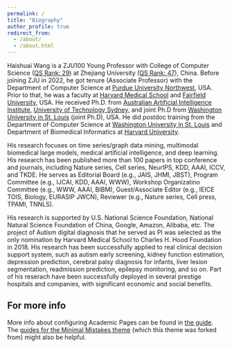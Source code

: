 ```yaml
---
permalink: /
title: "Biography"
author_profile: true
redirect_from: 
  - /about/
  - /about.html
---
```



Haishuai Wang is a ZJU100 Young Professor with College of Computer Science ([QS Rank: 29](https://www.topuniversities.com/university-subject-rankings/computer-science-information-systems?region=Asia&countries=cn)) at Zhejiang University ([QS Rank: 47](https://www.topuniversities.com/universities/zhejiang-university#p2-rankings)), China. Before joining ZJU in 2022, he got tenure (Associate Professor) with the Department of Computer Science at [Purdue University Northwest](https://www.pnw.edu/computer-science/), USA. Prior to that, he was a faculty at [Harvard Medical School](https://hms.harvard.edu/) and [Fairfield University](https://www.fairfield.edu/), USA. He received  Ph.D. from [Australian Artificial Intelligence Institute](https://www.uts.edu.au/research/australian-artificial-intelligence-institute), [University of Technology Sydney](https://www.uts.edu.au/), and joint Ph.D from [Washington University in St. Louis](https://washu.edu/) (joint Ph.D), USA. He did postdoc training from the Department of Computer Science at [Washington University in St. Louis](https://washu.edu/) and Department of Biomedical Informatics at [Harvard University](https://www.harvard.edu/).

His research focuses on time series/graph data mining, multimodal biomedical large models, medical artificial intelligence, and deep learning. His research has been published more than 100 papers in top conference and journals, including Nature series, Cell series, NeurIPS, KDD, AAAI, ICCV, and TKDE. He serves as Editorial Board (e.g., JAIS, JHMI, JBST), Program Committee (e.g., IJCAI, KDD, AAAI, WWW), Workshop Organizatino Committee (e.g., WWW, AAAI, BIBM), Guest/Associate Editor (e.g., IEICE TOIS, Biology, EURASIP JWCN), Reviewer (e.g., Nature series, Cell press, TPAMI, TNNLS).

His research is supported by U.S. National Science Foundation, National Natural Science Foundation of China, Google, Amazon, Alibaba, etc. The project of Autism digital diagnosis that he served as PI was selected as the only nomination by Harvard Medical School to Charles H. Hood Foundation in 2018. His research has been successfully applied to real clinical decision support system, such as autism early screening, kidney function estimation, depression prediction, cerebral palsy diagnosis for infants, liver lesion segmentation, readmission prediction, epilepsy monitoring, and so on. Part of his reserach have been successfully deployed in several prestige hospitals and companies, with significant economic and social benefits.


For more info
------
More info about configuring Academic Pages can be found in [the guide](https://academicpages.github.io/markdown/). The [guides for the Minimal Mistakes theme](https://mmistakes.github.io/minimal-mistakes/docs/configuration/) (which this theme was forked from) might also be helpful.
